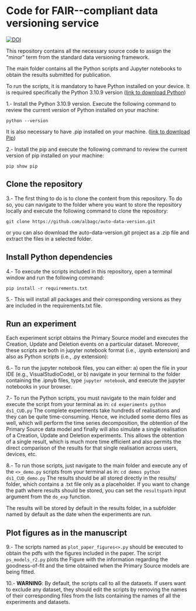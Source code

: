 # Code for FAIR--compliant data versioning service

[![DOI](https://zenodo.org/badge/757773305.svg)](https://zenodo.org/doi/10.5281/zenodo.10660666)

This repository contains all the necessary source code to assign the "minor" term from the standard data versioning framework.

The main folder contains all the Python scripts and Jupyter notebooks to obtain the results submitted for publication.

To run the scripts, it is mandatory to have Python installed on your device. It is required specifically the Python 3.10.9 version ([link to download Python](https://www.python.org/downloads/release/python-3109/))

1.- Install the Python 3.10.9 version. Execute the following command to review the current version of Python installed on your machine:
```
python --version
```
It is also necessary to have .pip installed on your machine.
([link to download Pip](https://pypi.org/project/pip/))

2.- Install the pip and execute the following command to review the current version of pip installed on your machine:
```
pip show pip
```

## Clone the repository

3.- The first thing to do is to clone the content from this repository. 
    To do so, you can navigate to the folder where you want to store the repository locally and execute the following command to clone the repository:
```
git clone https://github.com/albagc/auto-data-version.git
```
or you can also download the auto-data-version.git project as a .zip file and extract the files in a selected folder. 

## Install Python dependencies

4.- To execute the scripts included in this repository, open a terminal window and run the following command:
```
pip install -r requirements.txt
```
5.- This will install all packages and their corresponding versions as they are included in the requirements.txt file.

## Run an experiment

Each experiment script obtains the Primary Source model and executes the Creation, Update and Deletion events on a particular dataset. 
Moreover, these scripts are both in jupyter notebook format (i.e., .ipynb extension) and also as Python scripts (i.e., .py extension):

6.- To run the jupyter notebook files, you can either:
      a) open the file in your IDE (e.g., VisualStudioCode), or
      b) navigate in your terminal to the folder containing the .ipnyb files, type ```jupyter notebook```, and execute the jupyter notebooks in your browser. 

7.- To run the Python scripts, you must navigate to the main folder and execute the script from your terminal as in:
    ```
    cd experiments
    python ds1_CUD.py
    ```
The complete experiments take hundreds of realisations and they can be quite time-consuming.
Hence, we included some demo files as well, which will perform the time series decomposition, the obtention of the Primary Source data model and finally will also simulate a single realisation of a Creation, Update and Deletion experiments. 
This allows the obtention of a single result, which is much more time efficient and also permits the direct comparison of the results for that single realisation across users, devices, etc. 

8.- To run those scripts, just navigate to the main folder and execute any of the ```<>_demo.py``` scripts from your terminal as in:
    ```
    cd demos
    python ds1_CUD_demo.py
    ```
The results should be all stored directly in the results/ folder, which contains a .txt file only as a placeholder. 
If you want to change the path where results should be stored, you can set the ```resultspath``` input argument from the ```do_exp``` function.

The results will be stored by default in the results folder, in a subfolder named by default as the date when the experiments are run.

## Plot figures as in the manuscript

9.- The scripts named as ```plot_paper_figures<>.py``` should be executed to obtain the pdfs with the figures included in the paper. 
The script ```ps_models_r2.py``` plots the Figure with the information regarding the goodness-of-fit and the time obtained when the Primary Source models are being fitted. 

10.- **WARNING**: By default, the scripts call to all the datasets. 
If users want to exclude any dataset, they should edit the scripts by removing the names of their corresponding files from the lists containing the names of all the experiments and datasets.

